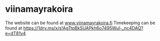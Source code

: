 # viinamayrakoira
 
The website can be found at www.viinamayrakoira.fi
Timekeeping can be found at https://1drv.ms/x/s!AgTtpBkSUAPkh6o7495Wul-_nc4DAQ?e=dT81v4